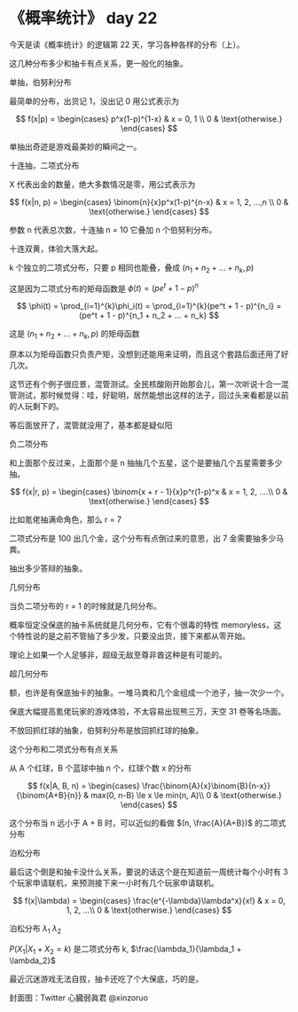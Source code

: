 # 《概率统计》 day 22

今天是读《概率统计》的逻辑第 22 天，学习各种各样的分布（上）。

这几种分布多少和抽卡有点关系，更一般化的抽象。

单抽，伯努利分布

最简单的分布，出货记 1，没出记 0 用公式表示为

$$
f(x|p) =
\begin{cases}
p^x(1-p)^{1-x} & x = 0, 1 \\
0              & \text{otherwise.}
\end{cases}
$$

单抽出奇迹是游戏最美妙的瞬间之一。

<!-- X 代表抽卡结果，单抽出马粪记为 0，单抽出金记为 1 -->

十连抽，二项式分布

X 代表出金的数量，绝大多数情况是零，用公式表示为

$$
f(x|n, p) =
\begin{cases}
\binom{n}{x}p^x(1-p)^{n-x} & x = 1, 2, ...,n \\
0                          & \text{otherwise.}
\end{cases}
$$

参数 n 代表总次数，十连抽 n = 10 它叠加 n 个伯努利分布。

十连双黄，体验大落大起。

k 个独立的二项式分布，只要 p 相同也能叠，叠成 $(n_1 + n_2 + ... + n_k, p)$

这是因为二项式分布的矩母函数是 $\phi(t) = (pe^t + 1 - p)^n$

$$
\phi(t) = \prod_{i=1}^{k}\phi_i(t) = \prod_{i=1}^{k}(pe^t + 1 - p)^{n_i} = (pe^t + 1 - p)^{n_1 + n_2 + ... + n_k}
$$

这是 $(n_1 + n_2 + ... + n_k, p)$ 的矩母函数

原本以为矩母函数只负责产矩，没想到还能用来证明，而且这个套路后面还用了好几次。

这节还有个例子很应景，混管测试。全民核酸刚开始那会儿，第一次听说十合一混管测试，那时候觉得：哇，好聪明，居然能想出这样的法子，回过头来看都是以前的人玩剩下的。

等后面放开了，混管就没用了，基本都是疑似阳



负二项分布

和上面那个反过来，上面那个是 n 抽抽几个五星，这个是要抽几个五星需要多少抽。


$$
f(x|r, p) =
\begin{cases}
\binom{x + r - 1}{x}p^r(1-p)^x  & x = 1, 2, ....\\
0                               & \text{otherwise.}
\end{cases}
$$


比如氪佬抽满命角色，那么 r = 7

二项式分布是 100 出几个金，这个分布有点倒过来的意思，出 7 金需要抽多少马粪。


抽出多少答辩的抽象。

几何分布

当负二项分布的 r = 1 的时候就是几何分布。

概率恒定没保底的抽卡系统就是几何分布，它有个很毒的特性 memoryless，这个特性说的是之前不管抽了多少发，只要没出货，接下来都从零开始。

理论上如果一个人足够非，超级无敌至尊非酋这种是有可能的。


超几何分布

额，也许是有保底抽卡的抽象。一堆马粪和几个金组成一个池子，抽一次少一个。

保底大幅提高氪佬玩家的游戏体验，不太容易出现熊三万，天空 31 卷等名场面。



不放回抓红球的抽象，伯努利分布是放回抓红球的抽象。

这个分布和二项式分布有点关系

从 A 个红球，B 个蓝球中抽 n 个，红球个数 x 的分布

$$
f(x|A, B, n) =
\begin{cases}
\frac{\binom{A}{x}\binom{B}{n-x}}{\binom{A+B}{n}}   & max(0, n-B) \le x \le min(n, A)\\
0                                                   & \text{otherwise.}
\end{cases}
$$

这个分布当 n 远小于 A + B 时，可以近似的看做 $(n, \frac{A}{A+B})$ 的二项式分布




泊松分布

最后这个倒是和抽卡没什么关系，要说的话这个是在知道前一周统计每个小时有 3 个玩家申请联机，来预测接下来一小时有几个玩家申请联机。

$$
f(x|\lambda) =
\begin{cases}
\frac{e^{-\lambda}\lambda^x}{x!}    & x = 0, 1, 2, ...\\
0                                   & \text{otherwise.}
\end{cases}
$$

泊松分布 $\lambda_1$ $\lambda_2$

$P(X_1|X_1 + X_2 = k)$ 是二项式分布 k, $\frac{\lambda_1}{\lambda_1 + \lambda_2}$

最近沉迷游戏无法自拔，抽卡还吃了个大保底，巧的是。

封面图：Twitter 心臓弱眞君 @xinzoruo